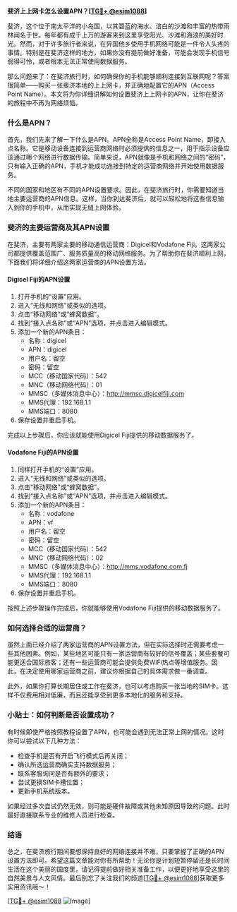 **斐济上上网卡怎么设置APN？[[TG💪+ @esim1088](https://t.me/s/esim1088)]**

斐济，这个位于南太平洋的小岛国，以其碧蓝的海水、洁白的沙滩和丰富的热带雨林闻名于世。每年都有成千上万的游客来到这里享受阳光、沙滩和海浪的美好时光。然而，对于许多旅行者来说，在异国他乡使用手机网络可能是一件令人头疼的事情。特别是在斐济这样的地方，如果你没有提前做好准备，可能会发现手机信号弱得可怜，或者根本无法正常使用数据服务。

那么问题来了：在斐济旅行时，如何确保你的手机能够顺利连接到互联网呢？答案很简单——购买一张斐济本地的上上网卡，并正确地配置它的APN（Access Point Name）。本文将为你详细讲解如何设置斐济上上网卡的APN，让你在斐济的旅程中不再为网络烦恼。

### 什么是APN？

首先，我们先来了解一下什么是APN。APN全称是Access Point Name，即接入点名称。它是移动设备连接到运营商网络时必须提供的信息之一，用于指示设备应该通过哪个网络进行数据传输。简单来说，APN就像是手机和网络之间的“密码”，只有输入正确的APN，手机才能成功连接到特定的运营商网络并开始使用数据服务。

不同的国家和地区有不同的APN设置要求。因此，在斐济旅行时，你需要知道当地主要运营商的APN信息。这样，当你到达斐济后，就可以轻松地将这些信息输入到你的手机中，从而实现无缝上网体验。

### 斐济的主要运营商及其APN设置

在斐济，主要有两家主要的移动通信运营商：Digicel和Vodafone Fiji。这两家公司都提供覆盖范围广、服务质量高的移动网络服务。为了帮助你在斐济顺利上网，下面我们将详细介绍这两家运营商的APN设置方法。

#### Digicel Fiji的APN设置

1. 打开手机的“设置”应用。
2. 进入“无线和网络”或类似的选项。
3. 点击“移动网络”或“蜂窝数据”。
4. 找到“接入点名称”或“APN”选项，并点击进入编辑模式。
5. 添加一个新的APN条目：
   - 名称：digicel
   - APN：digicel
   - 用户名：留空
   - 密码：留空
   - MCC（移动国家代码）：542
   - MNC（移动网络代码）：01
   - MMSC（多媒体消息中心）：http://mmsc.digicelfiji.com
   - MMS代理：192.168.1.1
   - MMS端口：8080
6. 保存设置并重启手机。

完成以上步骤后，你应该就能使用Digicel Fiji提供的移动数据服务了。

#### Vodafone Fiji的APN设置

1. 同样打开手机的“设置”应用。
2. 进入“无线和网络”或类似的选项。
3. 点击“移动网络”或“蜂窝数据”。
4. 找到“接入点名称”或“APN”选项，并点击进入编辑模式。
5. 添加一个新的APN条目：
   - 名称：vodafone
   - APN：vf
   - 用户名：留空
   - 密码：留空
   - MCC（移动国家代码）：542
   - MNC（移动网络代码）：02
   - MMSC（多媒体消息中心）：http://mms.vodafone.com.fj
   - MMS代理：192.168.1.1
   - MMS端口：8080
6. 保存设置并重启手机。

按照上述步骤操作完成后，你就能够使用Vodafone Fiji提供的移动数据服务了。

### 如何选择合适的运营商？

虽然上面已经介绍了两家运营商的APN设置方法，但在实际选择时还需要考虑一些其他因素。例如，某些地区可能只有一家运营商有较好的信号覆盖；某些套餐可能更适合国际旅客；还有一些运营商可能会提供免费WiFi热点等增值服务。因此，在决定使用哪家运营商之前，建议你根据自己的具体需求做一番调查。

此外，如果你打算长期居住或工作在斐济，也可以考虑购买一张当地的SIM卡。这样不仅费用相对低廉，而且还能享受到更多本地化的服务和支持。

### 小贴士：如何判断是否设置成功？

有时候即使严格按照教程设置了APN，也可能会遇到无法正常上网的情况。这时你可以尝试以下几种方法：

- 检查手机是否有开启飞行模式后再关闭；
- 确认所选运营商确实支持数据服务；
- 联系客服询问是否有额外的要求；
- 尝试更换SIM卡槽位置；
- 更新手机系统版本。

如果经过多次尝试仍然无效，则可能是硬件故障或其他未知原因导致的问题。此时最好直接联系专业的维修人员进行检查。

### 结语

总之，在斐济旅行期间要想保持良好的网络连接并不难，只要掌握了正确的APN设置方法即可。希望这篇文章能对你有所帮助！无论你是计划短暂停留还是长时间生活在这个美丽的国度里，请记得提前做好相关准备工作，以便更好地享受这里的自然美景与人文风情。最后别忘了关注我们的频道[[TG💪+ @esim1088](https://t.me/s/esim1088)]获取更多实用资讯哦～！

[[TG💪+ @esim1088](https://t.me/s/esim1088) ![Image](https://i.postimg.cc/4NQfJmqS/Snipaste-2025-05-13-00-14-12.png)]